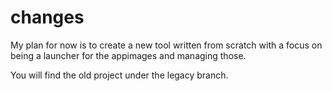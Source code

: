 # changes

My plan for now is to create a new tool written from scratch with a focus on being a launcher for the appimages and managing those.

You will find the old project under the legacy branch.
